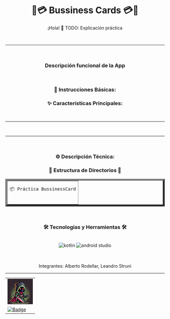 <div align="center">

# 💸💳 Bussiness Cards 💳💸

¡Hola! 👋
TODO: Explicación práctica


</br>


---

</br>

### **Descripción funcional de la App** 

</br>

### **🚀 Instrucciones Básicas:**

<p align="center">
    
</p>
  
### **✨ Características Principales:**<br>

<p align="center">

</p>
<br>

---

</br>


---

</br>

### **⚙️ Descripción Técnica:**


### 📁 Estructura de Directorios 📁

<table align="center" border="6px">
  <tr>
    <td>
      <pre>
📦 Práctica BussinessCard
      </pre>
    </td>
  </tr>
</table>

</br>

### 🛠️ Tecnologías y Herramientas 🛠️

</br>

<img alt="kotlin" src="https://user-images.githubusercontent.com/25181517/185062810-7ee0c3d2-17f2-4a98-9d8a-a9576947692b.png" width="80"/>  
<img alt="android studio" src="https://user-images.githubusercontent.com/25181517/192108895-20dc3343-43e3-4a54-a90e-13a4abbc57b9.png" width="80"/><br><br><br>


<p>
  Integrantes:
  Alberto Rodellar,
  Leandro Struni</br>
</p>

***
<table align="center">
  <tr>
    <td align="center">
      <a href="https://github.com/LeanEmanuel">
        <img src= "https://github.com/LeanEmanuel/Images/blob/main/Leandro.png" alt="Mini Leandro" width="80">
      </a>
    </td>
</tr>
<tr>
  <td>
    <a href="https://github.com/LeanEmanuel">
      <img src="https://img.shields.io/badge/LeanEmanuel-Git?style=flat&logo=github&logoColor=white&labelColor=black&color=50e520&label=GitHub" alt="Badge">
    </a>
  </td>
</tr>
</table>
</div>
